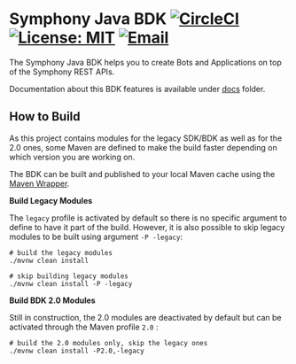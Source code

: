 # Symphony Java BDK [![CircleCI](https://circleci.com/gh/SymphonyPlatformSolutions/symphony-api-client-java.svg?style=shield)](https://circleci.com/gh/SymphonyPlatformSolutions/symphony-api-client-java) [![License: MIT](https://img.shields.io/badge/License-MIT-purple.svg)](https://opensource.org/licenses/MIT)  [![Email](https://img.shields.io/static/v1?label=contact&message=email&color=darkgoldenrod)](mailto:platformsolutions@symphony.com?subject=Java%20SDK)

The Symphony Java BDK helps you to create Bots and Applications on top of the Symphony REST APIs. 

Documentation about this BDK features is available under [docs](./docs/index.md) folder.

## How to Build

As this project contains modules for the legacy SDK/BDK as well as for the 2.0 ones, some
Maven are defined to make the build faster depending on which version you are working on.

The BDK can be built and published to your local Maven cache using the [Maven Wrapper](https://github.com/takari/maven-wrapper). 

**Build Legacy Modules**

The `legacy` profile is activated by default so there is no specific argument to define to have
it part of the build. However, it is also possible to skip legacy modules to be built using argument `-P -legacy`:

```shell script
# build the legacy modules
./mvnw clean install

# skip building legacy modules
./mvnw clean install -P -legacy
```

**Build BDK 2.0 Modules**

Still in construction, the 2.0 modules are deactivated by default but can be activated through the Maven profile `2.0` : 

```shell script
# build the 2.0 modules only, skip the legacy ones
./mvnw clean install -P2.0,-legacy
```


